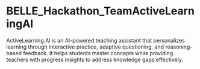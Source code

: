 # BELLE_Hackathon_TeamActiveLearningAI
ActiveLearning.AI is an AI-powered teaching assistant that personalizes learning through interactive practice, adaptive questioning, and reasoning-based feedback. It helps students master concepts while providing teachers with progress insights to address knowledge gaps effectively.
